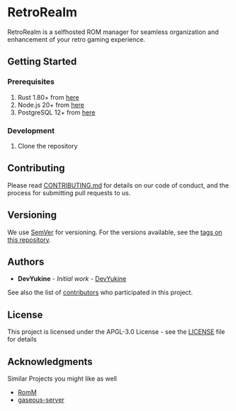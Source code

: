 # RetroRealm

RetroRealm is a selfhosted ROM manager for seamless organization and enhancement of your retro gaming experience.

## Getting Started

### Prerequisites

1. Rust 1.80+ from [here](https://www.rust-lang.org/tools/install)
2. Node.js 20+ from [here](https://nodejs.org/en/download/)
3. PostgreSQL 12+ from [here](https://www.postgresql.org/download/)

### Development

1. Clone the repository

## Contributing

Please read [CONTRIBUTING.md](https://gist.github.com/PurpleBooth/b24679402957c63ec426) for details on our code of
conduct, and the process for submitting pull requests to us.

## Versioning

We use [SemVer](http://semver.org/) for versioning. For the versions available, see
the [tags on this repository](https://github.com/RetroRealm/RetroRealm/tags).

## Authors

* **DevYukine** - *Initial work* - [DevYukine](https://github.com/DevYukine)

See also the list of [contributors](https://github.com/RetroRealm/RetroRealm/contributors) who participated in this
project.

## License

This project is licensed under the APGL-3.0 License - see the [LICENSE](LICENSE) file for details

## Acknowledgments

Similar Projects you might like as well
* [RomM](https://github.com/rommapp/romm)
* [gaseous-server](https://github.com/gaseous-project/gaseous-server)